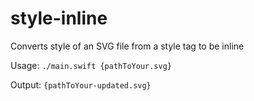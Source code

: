 # style-inline
Converts style of an SVG file from a style tag to be inline

Usage: 
`./main.swift {pathToYour.svg}`

Output:
`{pathToYour-updated.svg}`
